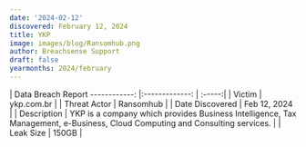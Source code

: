 ```yaml
---
date: '2024-02-12'
discovered: February 12, 2024
title: YKP
image: images/blog/Ransomhub.png
author: Breachsense Support
draft: false
yearmonths: 2024/february
---
```



| Data Breach Report
------------:     |:-------------:    | :-----:|
| Victim      | ykp.com.br      | 
| Threat Actor      | Ransomhub      | 
| Date Discovered      | Feb 12, 2024      | 
| Description      | YKP is a company which provides Business Intelligence, Tax Management, e-Business, Cloud Computing and Consulting services.      | 
| Leak Size      | 150GB      | 

